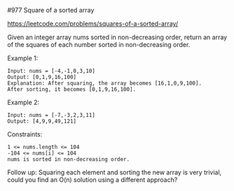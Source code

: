 #977 Square of a sorted array

https://leetcode.com/problems/squares-of-a-sorted-array/

Given an integer array nums sorted in non-decreasing order, return an array of the squares of each number sorted in non-decreasing order.

Example 1:
```
Input: nums = [-4,-1,0,3,10]
Output: [0,1,9,16,100]
Explanation: After squaring, the array becomes [16,1,0,9,100].
After sorting, it becomes [0,1,9,16,100].
```
Example 2:
```
Input: nums = [-7,-3,2,3,11]
Output: [4,9,9,49,121]
```

Constraints:
```
1 <= nums.length <= 104
-104 <= nums[i] <= 104
nums is sorted in non-decreasing order.
```

Follow up: Squaring each element and sorting the new array is very trivial, could you find an O(n) solution using a different approach?